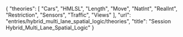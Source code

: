 {
    "theories": [
        "Cars",
        "HMLSL",
        "Length",
        "Move",
        "NatInt",
        "RealInt",
        "Restriction",
        "Sensors",
        "Traffic",
        "Views"
    ],
    "url": "entries/hybrid_multi_lane_spatial_logic/theories",
    "title": "Session Hybrid_Multi_Lane_Spatial_Logic"
}